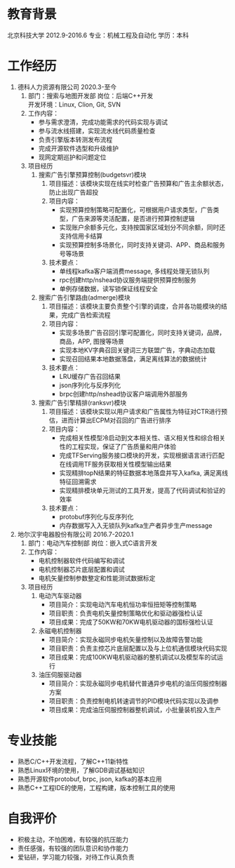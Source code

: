 # 教育背景
北京科技大学  2012.9-2016.6  专业：机械工程及自动化   学历：本科
# 工作经历
1. 德科人力资源有限公司 2020.3-至今
    1. 部门：搜索与地图开发部 岗位：后端C++开发  
       开发环境：Linux, Clion, Git, SVN
    2. 工作内容：
        + 参与需求澄清，完成功能需求的代码实现与调试
        + 参与流水线搭建，实现流水线代码质量检查
        + 负责引擎版本转测发布流程
        + 完成开源软件选型和升级维护
        + 现网定期巡护和问题定位
    3. 项目经历
        1. 搜索广告引擎预算控制(budgetsvr)模块
            1. 项目描述：该模块实现在线实时检查广告预算和广告主余额状态，防止出现广告超投
            2. 项目内容：
                + 实现预算控制策略可配置化，可根据用户请求类型，广告类型，广告来源等灵活配置，是否进行预算控制逻辑
                + 实现账户余额多元化，支持按国家区域划分不同余额，同时还支持信用卡结算
                + 实现预算控制多场景化，同时支持关键词、APP、商品和服务号等场景
            3. 技术要点：
                + 单线程kafka客户端消费message, 多线程处理无锁队列
                + rpc创建http/nshead协议服务端提供预算控制服务
                + 单例存储数据，读写锁保证线程安全
        2. 搜索广告引擎路由(admerge)模块
            1. 项目描述：该模块主要负责整个引擎的调度，合并各功能模块的结果，完成广告检索流程
            2. 项目内容：
                + 实现多场景广告召回引擎可配置化，同时支持关键词，品牌，商品，APP, 图搜等场景
                + 实现本地KV字典召回关键词三方联盟广告，字典动态加载
                + 实现召回结果本地数据落盘，满足离线算法的数据统计
            3. 技术要点：
                + LRU缓存广告召回结果
                + json序列化与反序列化
                + brpc创建http/nshead协议客户端调用外部服务
        3. 搜索广告引擎精排(ranksvr)模块
            1. 项目描述：该模块实现以用户请求和广告属性为特征对CTR进行预估，进而计算出ECPM对召回的广告进行排序
            2. 项目内容：
                + 完成相关性模型冷启动到文本相关性、语义相关性和综合相关性的工程实现，保证了广告质量和用户体验
                + 完成TFServing服务接口模块的开发，实现根据语言进行匹配在线调用TF服务获取相关性模型输出结果
                + 实现精排topN结果的特征数据本地落盘并写入kafka, 满足离线特征回溯需求
                + 实现精排模块单元测试的工具开发，提高了代码调试和验证的效率
             3. 技术要点：
                + protobuf序列化与反序列化
                + 内存数据写入入无锁队列kafka生产者异步生产message
2. 地尔汉宇电器股份有限公司 2016.7-2020.1
    1. 部门：电动汽车控制部  岗位：嵌入式C语言开发
    2. 工作内容：
        + 电机控制器软件代码编写和调试
        + 电机控制器芯片底层配置和调试
        + 电机矢量控制参数整定和性能测试数据标定
    3. 项目经历
        1. 电动汽车驱动器
            + 项目简介：实现电动汽车电机恒功率恒扭矩等控制策略
            + 项目职责：负责电机矢量控制策略优化和驱动器强检认证
            + 项目成果：完成了50KW和70KW电机驱动器的国标强检认证
        2. 永磁电机控制器
            + 项目简介：实现永磁同步电机矢量控制以及故障告警功能
            + 项目职责：负责主控芯片底层配置以及与上位机通信模块代码实现
            + 项目成果：完成100KW电机驱动器的整机调试以及模型车的试运行
        3. 油压伺服驱动器
            + 项目简介：实现永磁同步电机替代普通异步电机的油压伺服控制器方案
            + 项目职责：负责控制电机转速调节的PID模块代码实现以及调参
            + 项目成果：完成油压伺服控制器整机调试，小批量装机投入生产
# 专业技能
+ 熟悉C/C++开发流程，了解C++11新特性
+ 熟悉Linux环境的使用，了解GDB调试基础知识
+ 熟悉开源软件protobuf, brpc, json, kafka的基本应用
+ 熟悉C++工程IDE的使用，工程构建，版本控制工具的使用
# 自我评价
+ 积极主动，不怕困难，有较强的抗压能力
+ 责任感强，有较强的团队意识和协作能力
+ 爱钻研，学习能力较强，对待工作认真负责
